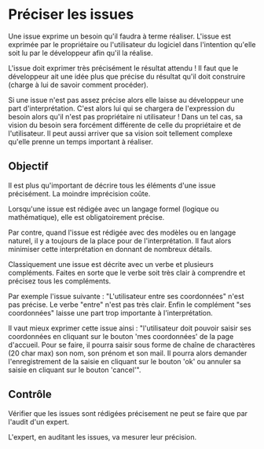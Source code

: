 Préciser les issues
===================

Une issue exprime un besoin qu'il faudra à terme réaliser. L'issue est exprimée par le propriétaire ou l'utilisateur du logiciel dans l'intention qu'elle soit lu par le développeur afin qu'il la réalise.

L'issue doit exprimer très précisément le résultat attendu ! Il faut que le développeur ait une idée plus que précise du résultat qu'il doit construire (charge à lui de savoir comment procéder).

Si une issue n'est pas assez précise alors elle laisse au développeur une part d'interprétation. C'est alors lui qui se chargera de l'expression du besoin alors qu'il n'est pas propriétaire ni utilisateur !
Dans un tel cas, sa vision du besoin sera forcément différente de celle du propriétaire et de l'utilisateur. Il peut aussi arriver que sa vision soit tellement complexe qu'elle prenne un temps important à réaliser.

Objectif
--------

Il est plus qu'important de décrire tous les éléments d'une issue précisément. La moindre imprécision coûte.

Lorsqu'une issue est rédigée avec un langage formel (logique ou mathématique), elle est obligatoirement précise.

Par contre, quand l'issue est rédigée avec des modèles ou en langage naturel, il y a toujours de la place pour de l'interprétation. Il faut alors minimiser cette interprétation en donnant de nombreux détails.

Classiquement une issue est décrite avec un verbe et plusieurs compléments. Faites en sorte que le verbe soit très clair à comprendre et précisez tous les compléments.

Par exemple l'issue suivante : "L'utilisateur entre ses coordonnées" n'est pas précise. Le verbe "entre" n'est pas très clair. Enfin le complément "ses coordonnées" laisse une part trop importante à l'interprétation.

Il vaut mieux exprimer cette issue ainsi : "l'utilisateur doit pouvoir saisir ses coordonnées en cliquant sur le bouton 'mes coordonnées' de la page d'accueil. Pour se faire, il pourra saisir sous forme de chaîne de charactères (20 char max) son nom, son prénom et son mail. Il pourra alors demander l'enregistrement de la saisie en cliquant sur le bouton 'ok' ou annuler sa saisie en cliquant sur le bouton 'cancel'".

Contrôle
--------

Vérifier que les issues sont rédigées précisement ne peut se faire que par l'audit d'un expert.

L'expert, en auditant les issues, va mesurer leur précision.